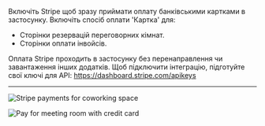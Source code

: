 Включіть Stripe щоб зразу приймати оплату банківськими картками в застосунку. Включіть спосіб оплати 'Картка' для:

- Сторінки резервацій переговорних кімнат.
- Сторінки оплати інвойсів.

Оплата Stripe проходить в застосунку без перенаправлення чи завантаження інших додатків. Щоб підключити інтеграцію, підготуйте свої ключі для API: https://dashboard.stripe.com/apikeys

---

![Stripe payments for coworking space](https://s3.ap-northeast-2.amazonaws.com/marketing.feature.andcards.com/stripe-payment-method.png)

![Pay for meeting room with credit card](https://s3.ap-northeast-2.amazonaws.com/screenshot.andcards.com/andcards-bookings-create-pay-with-stripe-light-en-1920-1080.png)
